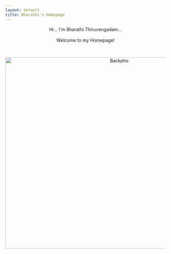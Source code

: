 ```yaml
---
layout: default
title: Bharathi's Homepage
---
```

 <p align="center"> 
Hi... I'm Bharathi Thiruvengadam... <br /> <br /> Welcome to my Homepage!
 </p>

<br />
<p align="center">
 <img src="Backpho.png" alt="Backpho" width="700" height="600"/>
 </p>

